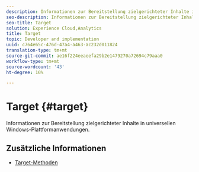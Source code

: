 ```yaml
---
description: Informationen zur Bereitstellung zielgerichteter Inhalte in universellen Windows-Plattformanwendungen.
seo-description: Informationen zur Bereitstellung zielgerichteter Inhalte in universellen Windows-Plattformanwendungen.
seo-title: Target
solution: Experience Cloud,Analytics
title: Target
topic: Developer and implementation
uuid: c764e65c-476d-47a4-a463-ac232d011824
translation-type: tm+mt
source-git-commit: ae16f224eeaeefa29b2e1479270a72694c79aaa0
workflow-type: tm+mt
source-wordcount: '43'
ht-degree: 16%

---
```



# Target {#target}

Informationen zur Bereitstellung zielgerichteter Inhalte in universellen Windows-Plattformanwendungen.

## Zusätzliche Informationen

+ [Target-Methoden](/help/universal-windows/target/target-methods.md)